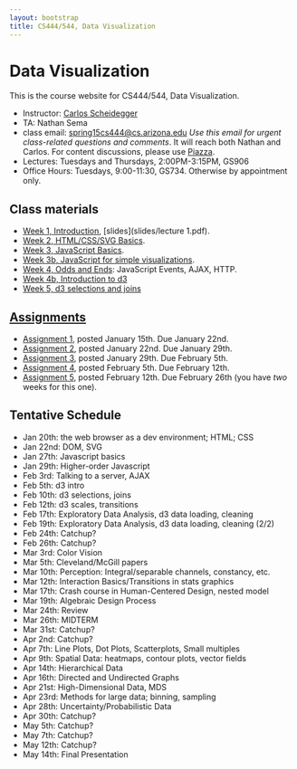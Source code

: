 ```yaml
---
layout: bootstrap
title: CS444/544, Data Visualization
---
```


# Data Visualization

This is the course website for CS444/544, Data Visualization.

* Instructor: [Carlos Scheidegger](http://cscheid.net)
* TA: Nathan Sema
* class email:
  [spring15cs444@cs.arizona.edu](mailto:spring15cs444@cs.arizona.edu)
  *Use this email for urgent class-related questions and
  comments*. It will reach both Nathan and Carlos. For content
  discussions, please use [Piazza](http://piazza.com/arizona/spring2015/cs444544/).
* Lectures: Tuesdays and Thursdays, 2:00PM-3:15PM, GS906
* Office Hours: Tuesdays, 9:00-11:30, GS734. Otherwise by appointment only.

## Class materials

* [Week 1, Introduction](lectures/week1.html),
  [slides](slides/lecture 1.pdf).
* [Week 2, HTML/CSS/SVG Basics](lectures/week2.html).
* [Week 3, JavaScript Basics](lectures/week3.html).
* [Week 3b, JavaScript for simple visualizations](lectures/week3b.html).
* [Week 4, Odds and Ends](lectures/week4.html): JavaScript Events, AJAX, HTTP.
* [Week 4b, Introduction to d3](lectures/week4b.html)
* [Week 5, d3 selections and joins](lectures/week5.html)

## [Assignments](assignments.html)

* [Assignment 1](assignment_1.html), posted January 15th. Due January
  22nd.
* [Assignment 2](assignment_2.html), posted January 22nd. Due January
  29th.
* [Assignment 3](assignment_3.html), posted January 29th. Due February
  5th.
* [Assignment 4](assignment_4.html), posted February 5th. Due February
  12th.
* [Assignment 5](assignment_5.html), posted February 12th. Due February
  26th (you have *two* weeks for this one).

## Tentative Schedule

* Jan 20th: the web browser as a dev environment; HTML; CSS
* Jan 22nd: DOM, SVG
* Jan 27th: Javascript basics
* Jan 29th: Higher-order Javascript
* Feb 3rd: Talking to a server, AJAX
* Feb 5th: d3 intro
* Feb 10th: d3 selections, joins
* Feb 12th: d3 scales, transitions
* Feb 17th: Exploratory Data Analysis, d3 data loading, cleaning
* Feb 19th: Exploratory Data Analysis, d3 data loading, cleaning (2/2)
* Feb 24th: Catchup?
* Feb 26th: Catchup?
* Mar 3rd: Color Vision
* Mar 5th: Cleveland/McGill papers
* Mar 10th: Perception: Integral/separable channels, constancy, etc.
* Mar 12th: Interaction Basics/Transitions in stats graphics
* Mar 17th: Crash course in Human-Centered Design, nested model
* Mar 19th: Algebraic Design Process
* Mar 24th: Review
* Mar 26th: MIDTERM
* Mar 31st: Catchup?
* Apr 2nd: Catchup?
* Apr 7th: Line Plots, Dot Plots, Scatterplots, Small multiples
* Apr 9th: Spatial Data: heatmaps, contour plots, vector fields
* Apr 14th: Hierarchical Data
* Apr 16th: Directed and Undirected Graphs
* Apr 21st: High-Dimensional Data, MDS
* Apr 23rd: Methods for large data; binning, sampling
* Apr 28th: Uncertainty/Probabilistic Data
* Apr 30th: Catchup?
* May 5th: Catchup?
* May 7th: Catchup?
* May 12th: Catchup?
* May 14th: Final Presentation


